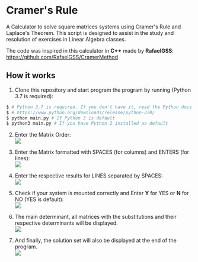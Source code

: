 # Cramer's Rule
A Calculator to solve square matrices systems using Cramer's Rule and Laplace's Theorem. This script is designed to assist in the study and resolution of exercises in Linear Algebra classes.  

The code was inspired in this calculator in **C++** made by **RafaelGSS**: https://github.com/RafaelGSS/CramerMethod

## How it works
1. Clone this repository and start program the program by running (Python 3.7 is required):
```bash
$ # Python 3.7 is required. If you don't have it, read the Python docs to install.
$ # https://www.python.org/downloads/release/python-370/
$ python main.py # If Python 3 is default
$ python3 main.py # If you have Python 2 installed as default
```  

2. Enter the Matrix Order:  
![](https://i.ibb.co/ZYRMLyx/Cramers-Rule-Docs1.png)

3. Enter the Matrix formatted with SPACES (for columns) and ENTERS (for lines):  
![](https://i.ibb.co/Ydz7WHH/Cramers-Rule-Docs2.png)

4. Enter the respective results for LINES separated by SPACES:  
![](https://i.ibb.co/WPrgVQZ/Cramers-Rule-Docs3.png)

5. Check if your system is mounted correctly and Enter **Y** for YES or **N** for NO (YES is default):  
![](https://i.ibb.co/Ph58CgK/Cramers-Rule-Docs4.png)

6. The main determinant, all matrices with the substitutions and their respective determinants will be displayed.  
![](https://i.ibb.co/2hP5PqF/Cramers-Rule-Docs5.png)

7. And finally, the solution set will also be displayed at the end of the program.  
![](https://i.ibb.co/gtS8qFx/Cramers-Rule-Docs6.png)
